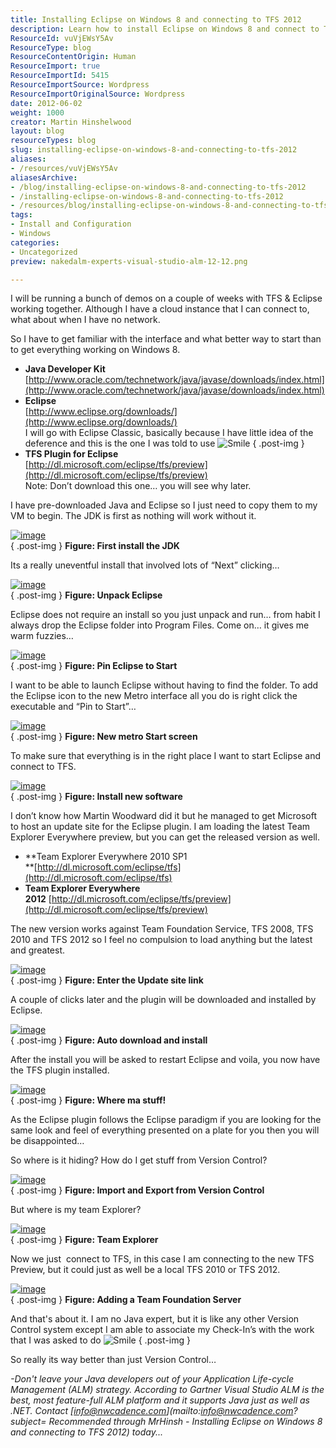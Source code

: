```yaml
---
title: Installing Eclipse on Windows 8 and connecting to TFS 2012
description: Learn how to install Eclipse on Windows 8 and connect to TFS 2012 effortlessly. Perfect for Java developers looking to enhance their ALM strategy!
ResourceId: vuVjEWsY5Av
ResourceType: blog
ResourceContentOrigin: Human
ResourceImport: true
ResourceImportId: 5415
ResourceImportSource: Wordpress
ResourceImportOriginalSource: Wordpress
date: 2012-06-02
weight: 1000
creator: Martin Hinshelwood
layout: blog
resourceTypes: blog
slug: installing-eclipse-on-windows-8-and-connecting-to-tfs-2012
aliases:
- /resources/vuVjEWsY5Av
aliasesArchive:
- /blog/installing-eclipse-on-windows-8-and-connecting-to-tfs-2012
- /installing-eclipse-on-windows-8-and-connecting-to-tfs-2012
- /resources/blog/installing-eclipse-on-windows-8-and-connecting-to-tfs-2012
tags:
- Install and Configuration
- Windows
categories:
- Uncategorized
preview: nakedalm-experts-visual-studio-alm-12-12.png

---
```

I will be running a bunch of demos on a couple of weeks with TFS & Eclipse working together. Although I have a cloud instance that I can connect to, what about when I have no network.

So I have to get familiar with the interface and what better way to start than to get everything working on Windows 8.

- **Java Developer Kit**  
   [http://www.oracle.com/technetwork/java/javase/downloads/index.html](http://www.oracle.com/technetwork/java/javase/downloads/index.html)
- **Eclipse**  
   [http://www.eclipse.org/downloads/](http://www.eclipse.org/downloads/)  
   I will go with Eclipse Classic, basically because I have little idea of the deference and this is the one I was told to use ![Smile](images/wlEmoticon-smile-13-13.png)
  { .post-img }
- **TFS Plugin for Eclipse**  
   [http://dl.microsoft.com/eclipse/tfs/preview](http://dl.microsoft.com/eclipse/tfs/preview)  
   Note: Don’t download this one… you will see why later.

I have pre-downloaded Java and Eclipse so I just need to copy them to my VM to begin. The JDK is first as nothing will work without it.

[![image](images/image_thumb-1-1.png "image")](http://blog.hinshelwood.com/files/2012/06/image.png)  
{ .post-img }
**Figure: First install the JDK**

Its a really uneventful install that involved lots of “Next” clicking…

[![image](images/image_thumb1-2-2.png "image")](http://blog.hinshelwood.com/files/2012/06/image1.png)  
{ .post-img }
**Figure: Unpack Eclipse**

Eclipse does not require an install so you just unpack and run… from habit I always drop the Eclipse folder into Program Files. Come on… it gives me warm fuzzies…

[![image](images/image_thumb2-4-4.png "image")](http://blog.hinshelwood.com/files/2012/06/image2.png)  
{ .post-img }
**Figure: Pin Eclipse to Start**

I want to be able to launch Eclipse without having to find the folder. To add the Eclipse icon to the new Metro interface all you do is right click the executable and “Pin to Start”…

[![image](images/image_thumb3-5-5.png "image")](http://blog.hinshelwood.com/files/2012/06/image3.png)  
{ .post-img }
**Figure: New metro Start screen**

To make sure that everything is in the right place I want to start Eclipse and connect to TFS.

[![image](images/image_thumb4-6-6.png "image")](http://blog.hinshelwood.com/files/2012/06/image4.png)  
{ .post-img }
**Figure: Install new software**

I don’t know how Martin Woodward did it but he managed to get Microsoft to host an update site for the Eclipse plugin. I am loading the latest Team Explorer Everywhere preview, but you can get the released version as well.

- **Team Explorer Everywhere 2010 SP1  
   **[http://dl.microsoft.com/eclipse/tfs](http://dl.microsoft.com/eclipse/tfs)
- **Team Explorer Everywhere 2012** [http://dl.microsoft.com/eclipse/tfs/preview](http://dl.microsoft.com/eclipse/tfs/preview)

The new version works against Team Foundation Service, TFS 2008, TFS 2010 and TFS 2012 so I feel no compulsion to load anything but the latest and greatest.

[![image](images/image_thumb5-7-7.png "image")](http://blog.hinshelwood.com/files/2012/06/image5.png)  
{ .post-img }
**Figure: Enter the Update site link**

A couple of clicks later and the plugin will be downloaded and installed by Eclipse.

[![image](images/image_thumb6-8-8.png "image")](http://blog.hinshelwood.com/files/2012/06/image6.png)  
{ .post-img }
**Figure: Auto download and install**

After the install you will be asked to restart Eclipse and voila, you now have the TFS plugin installed.

[![image](images/image_thumb7-9-9.png "image")](http://blog.hinshelwood.com/files/2012/06/image7.png)  
{ .post-img }
**Figure: Where ma stuff!**

As the Eclipse plugin follows the Eclipse paradigm if you are looking for the same look and feel of everything presented on a plate for you then you will be disappointed…

So where is it hiding? How do I get stuff from Version Control?

[![image](images/image_thumb8-10-10.png "image")](http://blog.hinshelwood.com/files/2012/06/image8.png)  
{ .post-img }
**Figure: Import and Export from Version Control**

But where is my team Explorer?

[![image](images/image_thumb9-11-11.png "image")](http://blog.hinshelwood.com/files/2012/06/image9.png)  
{ .post-img }
**Figure: Team Explorer**

Now we just  connect to TFS, in this case I am connecting to the new TFS Preview, but it could just as well be a local TFS 2010 or TFS 2012.

[![image](images/image_thumb10-3-3.png "image")](http://blog.hinshelwood.com/files/2012/06/image10.png)  
{ .post-img }
**Figure: Adding a Team Foundation Server**

And that's about it. I am no Java expert, but it is like any other Version Control system except I am able to associate my Check-In’s with the work that I was asked to do ![Smile](images/wlEmoticon-smile-13-13.png)
{ .post-img }

So really its way better than just Version Control…

_\-Don't leave your Java developers out of your Application Life-cycle Management (ALM) strategy. According to Gartner Visual Studio ALM is the best, most feature-full ALM platform and it supports Java just as well as .NET. Contact [info@nwcadence.com](mailto:info@nwcadence.com?subject= Recommended through MrHinsh - Installing Eclipse on Windows 8 and connecting to TFS 2012) today..._
